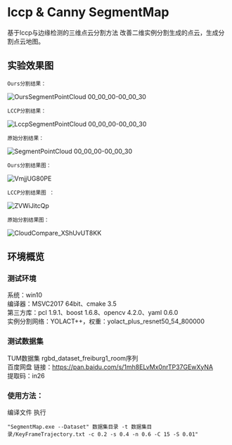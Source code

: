 # lccp & Canny SegmentMap
基于lccp与边缘检测的三维点云分割方法
改善二维实例分割生成的点云，生成分割点云地图。
## 实验效果图
    Ours分割结果：
![OursSegmentPointCloud 00_00_00-00_00_30](https://user-images.githubusercontent.com/51278459/219711628-438bc954-5d7e-4409-98dc-9d3585e894df.gif "Ours分割结果")

    LCCP分割结果：
![LccpSegmentPointCloud 00_00_00-00_00_30](https://user-images.githubusercontent.com/51278459/219711607-eccbc0c1-4d69-40f1-b527-d549ba2ca589.gif "LCCP分割结果")

    原始分割结果：
![SegmentPointCloud 00_00_00-00_00_30](https://user-images.githubusercontent.com/51278459/219711635-e0e60b12-3ea3-4de4-a443-cca95a673ada.gif "原始分割结果")

    Ours分割结果图：
![VmjjUG80PE](https://user-images.githubusercontent.com/51278459/219712001-74d56ce4-d69e-4c99-97ee-c86031abf2ee.png "Ours分割结果图")

    LCCP分割结果图 ：
![ZVWiJitcQp](https://user-images.githubusercontent.com/51278459/219844418-508c382b-cc2e-4356-a837-24c292d0b58b.png "LCCP分割结果图")

    原始分割结果图：
![CloudCompare_XShUvUT8KK](https://user-images.githubusercontent.com/51278459/219712022-b9059be3-0e34-4766-8d82-43a8bffe3cbe.png)

## 环境概览
### 测试环境
系统：win10  
编译器：MSVC2017 64bit、cmake 3.5  
第三方库：pcl 1.9.1、boost 1.6.8、opencv 4.2.0、yaml 0.6.0  
实例分割网络：YOLACT++，权重：yolact_plus_resnet50_54_800000  

### 测试数据集
TUM数据集 rgbd_dataset_freiburg1_room序列  
百度网盘 链接：https://pan.baidu.com/s/1mh8ELvMx0nrTP37GEwXyNA  
提取码：in26

### 使用方法：
编译文件
执行

    "SegmentMap.exe --Dataset" 数据集目录 -t 数据集目录/KeyFrameTrajectory.txt -c 0.2 -s 0.4 -n 0.6 -C 15 -S 0.01"
